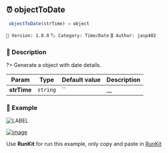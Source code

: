 ## ⏰ objectToDate 

```javascript
 objectToDate(strTime) ⇒ object 
``` 


`📢 Version: 1.0.0`  `🏷️ Category: Time/Date` `🎖️ Author: jasp402` 

### 📝 Description 


?> Generate a object with date details. 


| Param | Type | Default value | Description |
| --- | --- | --- | --- |
| **strTime** | `string` | `` | __ | 



### 🧪 Example 


![LABEL](@example ':include :type=code')




[![image](https://user-images.githubusercontent.com/8978470/89190058-8603d500-d566-11ea-914f-284448e5a1b6.png)](https://npm.runkit.com/js-packtools) 
 
Use **RunKit** for run this example, only copy and paste in [RunKit](https://npm.runkit.com/js-packtools)
